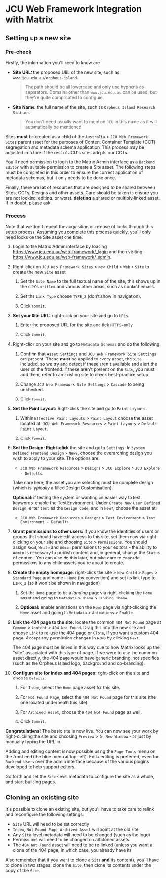 
# JCU Web Framework Integration with Matrix

## Setting up a new site

### Pre-check

Firstly, the information you'll need to know are:

* **Site URL:** the proposed URL of the new site, such as
  `www.jcu.edu.au/orpheus-island`.

  > The path should be all lowercase and only use hyphens as separators.
  > Domains other than `www.jcu.edu.au` can be used, but they're quite
  > complicated to configure.

* **Site Name:** the full name of the site, such as `Orpheus Island Research
  Station`.

  > You don't need usually want to mention `JCU` in this name as it
  > will automatically be mentioned.

Sites **must** be created as a child of the `Australia` > `JCU Web Framework
Sites` parent asset for the purposes of Content Container Template (CCT)
segregation and metadata schema application.  This process may be adjusted in
future if the rest of JCU's sites adopts our CCTs.

You'll need permission to login to the Matrix Admin interface as a `Backend
Editor` with suitable permission to create a Site asset.  The following steps
must be completed in this order to ensure the correct application of metadata
schemas, but it only needs to be done once.

Finally, there are **lot** of resources that are designed to be shared between
Sites, CCTs, Designs and other assets.  Care should be taken to ensure you are
not locking, editing, or worst, **deleting** a shared or multiply-linked
asset.  If in doubt, please ask.

### Process

<div class="alert alert-warning">Note that we don't repeat the acquisition or
release of locks through this setup process.  Assuming you complete this
process quickly, you'll only need locks on the Site asset one time.</div>

1. Login to the Matrix Admin interface by loading
   <https://www.jcu.edu.au/web-framework/_login> and then visiting
   <https://www.jcu.edu.au/web-framework/_admin>.

1. Right-click on `JCU Web Framework Sites` > `New Child` > `Web` > `Site` to
   create the new `Site` asset.

    1. Set the `Site Name` to the full textual name of the site; this shows up in
       the site's `<title>` and various other areas, such as contact emails.

    1. Set the  `Link Type` choose `TYPE_2` (don’t show in navigation).

    1. Click `Commit`.

1. **Set your Site URL:** right-click on your site and go to `URLs`.

   1. Enter the proposed URL for the site and tick `HTTPS-only`.

   1. Click `Commit`.

1. Right-click on your site and go to `Metadata Schemas` and do the following:

   1. Confirm that `Asset Settings` and `JCU Web Framework Site Settings` are
      present. These **must** be applied to every asset, the `Site` included,
      so we try and detect if these aren't available and alert the user on the
      frontend.  If these aren't present on the `Site`, you must add them;
      refer to an existing site to check best-practice setup.

   1. Change `JCU Web Framework Site Settings` > `Cascade` to being unchecked.

   1. Click `Commit`.

1. **Set the Paint Layout:** Right-click the site and go to `Paint Layouts`.

   1. Within `Effective Paint Layouts` > `Paint Layout` choose the asset located
      at: `JCU Web Framework Resources` > `Paint Layouts` > `Default Paint Layout`.

   1. Click `Commit`.

1. **Set the Design: Right-click** the site and go to `Settings`.  In
   `System Defined Frontend Design` > `New?`, choose the overarching design
   you wish to apply to your site.  The options are:

   * `JCU Web Framework Resources` > `Designs` > `JCU Explore` > `JCU
      Explore - Defaults`.

   Take care here; the asset you are selecting must be complete design (which
   is *typically* a filled Design Customisation).

   **Optional:** if testing the system or wanting an easier way to test
   keywords, enable the Test Environment.  Under `Create New User Defined
   Design`, enter `test` as the `Design Code`, and in `New?`, choose the asset
   at:

   * `JCU Web Framework Resources` > `Designs` > `Test
     Environment` > `Test Environment - Defaults`

1. **Grant permissions to other users:** if you know the identities of users
   or groups that should have edit access to this site, set them now via
   right-clicking on your site and choosing `Site` > `Permissions`.  You
   should assign `Read`, `Write` and `Admin` permissions to your editors - the
   ability to `Admin` is necessary to publish content and, in general, change
   the `Status` of content.  You can also do this later, but take care to
   cascade permissions to any child assets you're about to create.

1. **Create the empty homepage**: right-click the site > `New Child` > `Pages` >
   `Standard Page` and name it `Home` (by convention) and set its link type to
   `LINK_2` (so it won't be shown in navigation).

    1. Set the `Home` page to be a *landing* page via right-clicking the `Home`
       asset and going to `Metadata` > `Theme` > `Landing Theme`.

    1. **Optional:** enable animations on the `Home` page via right-clicking
       the `Home` asset and going to `Metadata` > `Animations` > `Enable`.

1. **Link the 404 page to the site:** locate the common `404 Not Found` page
   at `Common` > `Content` > `404 Not Found`.  Drag this into the new site and
   choose `Link` to re-use the 404 page or `Clone`, if you want a custom 404
   page.  Accept any permission changes in `HIPO` by clicking `Next`.

   The 404 page must be linked in this way due to how Matrix looks up the
   "site" associated with this type of page.  If we were to use the common
   asset directly, the 404 page would have generic branding, not specifics
   (such as the Orpheus Island logo, background and co-branding).

1. **Configure site for index and 404 pages**: right-click on the site and
   choose `Details`.

   1. For `Index`, select the `Home` page asset for this site.

   1. For `Not Found Page`, select the `404 Not Found` page for this site (the
      one located underneath this site).

   1. For `Archived Asset`, choose the `404 Not Found` page as well.

   1. Click `Commit`.

<div class="alert alert-success">
<strong>Congratulations!</strong> The basic site is now live. You can now see
your work by right-clicking the site and choosing <code>Preview</code> >
<code>In New Window</code> - or just by manually typing the URL in.
</div>

Adding and editing content is now possible using the `Page Tools` menu on
the front end (the blue menu at top-left).  Edit+ editing is preferred, even
for `Backend Users` over the admin interface because of the various plugins
developed to help support editors.

Go forth and set the `Site`-level metadata to configure the site as a whole,
and start building pages.

## Cloning an existing site

It's possible to clone an existing site, but you'll have to take care to
relink and reconfigure the following settings:

* `Site` URL will need to be set correctly
* `Index`, `Not Found Page`, `Archived Asset` will point at the old site
* Any `Site`-level metadata will need to be changed (such as the logo)
* Permissions will need to be changed on all cloned assets
* The `404 Not Found` asset will need to be re-linked (unless you want a clone
  of the 404 page, in which case, you already have it)

Also remember that if you want to clone a `Site` **and** its contents, you'll
have to clone in two stages: clone the `Site`, then clone its contents under
the copy of the `Site`.
